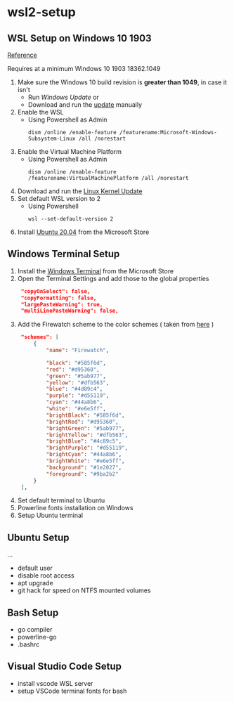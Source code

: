# wsl2-setup

## WSL Setup on Windows 10 1903 

[Reference](https://docs.microsoft.com/en-us/windows/wsl/install-win10)

Requires at a minimum Windows 10 1903 18362.1049

1. Make sure the Windows 10 build revision is **greater than 1049**, in case it isn't
   - Run *Windows Update* or
   - Download and run the [update](https://www.catalog.update.microsoft.com/Search.aspx?q=KB4566116) manually
1. Enable the WSL
   - Using Powershell as Admin
      ```
      dism /online /enable-feature /featurename:Microsoft-Windows-Subsystem-Linux /all /norestart
      ```
1. Enable the Virtual Machine Platform
   - Using Powershell as Admin
      ```
      dism /online /enable-feature /featurename:VirtualMachinePlatform /all /norestart
      ```
1. Download and run the [Linux Kernel Update](https://wslstorestorage.blob.core.windows.net/wslblob/wsl_update_x64.msi)
1. Set default WSL version to 2
   - Using Powershell
      ```
      wsl --set-default-version 2
      ```
1. Install [Ubuntu 20.04](https://www.microsoft.com/store/apps/9n6svws3rx71) from the Microsoft Store

## Windows Terminal Setup

1. Install the [Windows Terminal](https://aka.ms/terminal) from the Microsoft Store
1. Open the Terminal Settings and add those to the global properties
   ```json
    "copyOnSelect": false,
    "copyFormatting": false,
    "largePasteWarning": true,
    "multiLinePasteWarning": false,
   ```
1. Add the Firewatch scheme to the color schemes ( taken from [here](https://windowsterminalthemes.dev/) )
   ```json
    "schemes": [
        {
            "name": "Firewatch",

            "black": "#585f6d",
            "red": "#d95360",
            "green": "#5ab977",
            "yellow": "#dfb563",
            "blue": "#4d89c4",
            "purple": "#d55119",
            "cyan": "#44a8b6",
            "white": "#e6e5ff",
            "brightBlack": "#585f6d",
            "brightRed": "#d95360",
            "brightGreen": "#5ab977",
            "brightYellow": "#dfb563",
            "brightBlue": "#4c89c5",
            "brightPurple": "#d55119",
            "brightCyan": "#44a8b6",
            "brightWhite": "#e6e5ff",
            "background": "#1e2027",
            "foreground": "#9ba2b2"
        }
    ],
   ```
1. Set default terminal to Ubuntu
1. Powerline fonts installation on Windows
1. Setup Ubuntu terminal

## Ubuntu Setup

...
- default user
- disable root access
- apt upgrade
- git hack for speed on NTFS mounted volumes


## Bash Setup

- go compiler
- powerline-go
- .bashrc

## Visual Studio Code Setup

- install vscode WSL server
- setup VSCode terminal fonts for bash